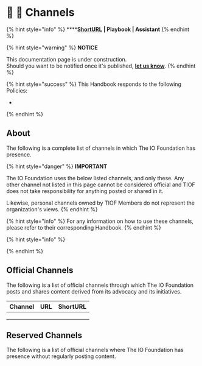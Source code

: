 # 📓 🚧 Channels

{% hint style="info" %}
****[**ShortURL**](https://tiof.click/TIOFChannels) **| Playbook | Assistant**
{% endhint %}

{% hint style="warning" %}
**NOTICE**

This documentation page is under construction.\
Should you want to be notified once it's published, [**let us know**](https://tiof.click/TIOFTarianUpdatesService).
{% endhint %}

{% hint style="success" %}
This Handbook responds to the following Policies:

*
{% endhint %}

## About

The following is a complete list of channels in which The IO Foundation has presence.

{% hint style="danger" %}
**IMPORTANT**

The IO Foundation uses the below listed channels, and only these. Any other channel not listed in this page cannot be considered official and TIOF does not take responsibility for anything posted or shared in it.

Likewise, personal channels owned by TIOF Members do not represent the organization's views.&#x20;
{% endhint %}

{% hint style="info" %}
For any information on how to use these channels, please refer to their corresponding Handbook.
{% endhint %}

{% hint style="info" %}

{% endhint %}

## Official Channels

The following is a list of official channels through which The IO Foundation posts and shares content derived from its advocacy and its initiatives.



| Channel | URL | ShortURL |
| ------- | --- | -------- |
|         |     |          |
|         |     |          |
|         |     |          |





## Reserved Channels

The following is a list of official channels where The IO Foundation has presence without regularly posting content.







